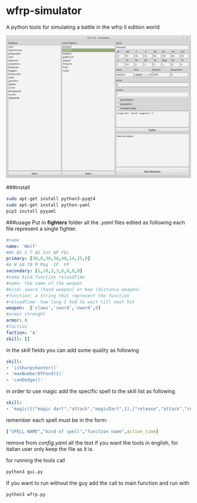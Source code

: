 # wfrp-simulator
A python tools for simulating a battle in the wfrp II edition world

![preview](https://raw.githubusercontent.com/DangerBlack/wfrp-simulator/master/doc/preview.png)


###install

```bash
sudo apt-get install python3-pyqt4
sudo apt-get install python-yaml
pip3 install pyyaml
```

###usage
Put in **fighters** folder all the *.yaml* files edited as following
each file represent a single fighter.
```yaml
#name
name: 'Wolf'
#WS BS S T AG Int WP FEL
primary: [30,0,30,30,40,14,25,0]
#A W SB TB M Mag  IP  FP
secondary: [1,10,3,3,6,0,0,0]
#name kind function reloadTime
#name: the name of the weapon
#kind: sword (hand weapon) or bow (distance weapon)
#function: a string that represent the function
#reloadTime: how long I had to wait till next hit
weapon:  ['claws','sword','sword',0]
#armor strenght
armor: 0
#faction
faction: 'A'
skill: []
```

in the skill fields you can add some quality as following

```yaml
skill: 
- 'isSharpshooter()'
- 'maxNumberOfFend(1)'
- 'canDodge()'
```

in order to use magic add the specific spell to the skill list as following
```yaml
skill: 
- 'magic([["magic dart","attack","magicDart",1],["release","attack","releaseForce",1]])'
```

remember each spell must be in the form:

```yaml
["SPELL NAME","kind of spell","function name",action_time]
```

remove from *config.yaml* all the text if you want the tools in english,
for italian user only keep the file as it is.

for running the tools call

```bash
python3 gui.py
```

If you want to run without the guy add the call to main function and run with

```bash
python3 wfrp.py
```
